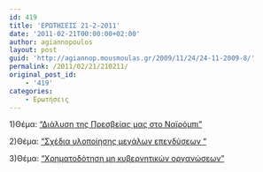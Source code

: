 ```yaml
---
id: 419
title: 'ΕΡΩΤΗΣΕΙΣ 21-2-2011'
date: '2011-02-21T00:00:00+02:00'
author: agiannopoulos
layout: post
guid: 'http://agiannop.mousmoulas.gr/2009/11/24/24-11-2009-8/'
permalink: /2011/02/21/210211/
original_post_id:
    - '419'
categories:
    - Ερωτήσεις
---
```


1)Θέμα: [“Διάλυση της Πρεσβείας μας στο Ναϊρόμπι”](/wp-content/uploads/2009/11/21022011_nairompi.pdf)

2)Θέμα: [“Σχέδια υλοποίησης μεγάλων επενδύσεων “](/wp-content/uploads/2009/11/21022011_mi_ylopoiisi_ependiseon.pdf)

3)Θέμα: [“Χρηματοδότηση μη κυβερνητικών οργανώσεων”](/wp-content/uploads/2009/11/21022011_mi_kibernitikes_organoseis.pdf)